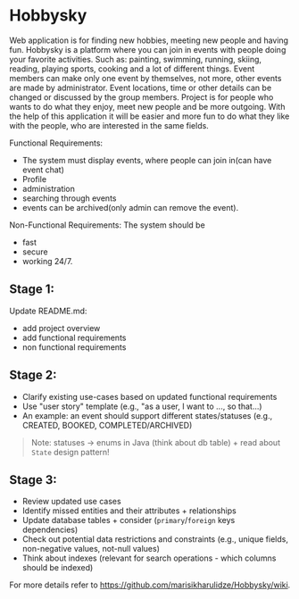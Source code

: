 # Hobbysky
Web application is for finding new hobbies, meeting new people and having fun. Hobbysky is a platform where you can join in events with people doing your favorite activities. Such as: painting, swimming, running, skiing, reading, playing sports, cooking and a lot of different things. Event members can make only one event by themselves, not more, other events are made by administrator. Event locations, time or other details can be changed or discussed by the group members. 
Project is for people who wants to do what they enjoy, meet new people and be more outgoing.
With the help of this application it will be easier and more fun to do what they like with the people, who are interested in the same fields. 

Functional Requirements: 
- The system must display events, where people can join in(can have event chat)
- Profile
- administration
- searching through events
- events can be archived(only admin can remove the event).

Non-Functional Requirements: The system should be
- fast
- secure
- working 24/7. 

## Stage 1:
Update README.md:
- add project overview
- add functional requirements 
- non functional requirements

## Stage 2:
- Clarify existing use-cases based on updated functional requirements
- Use "user story" template (e.g., "as a user, I want to ..., so that...)
- An example: an event should support different states/statuses (e.g., CREATED, BOOKED, COMPLETED/ARCHIVED)

> Note: statuses -> enums in Java (think about db table) + read about `State` design pattern!

## Stage 3:
- Review updated use cases
- Identify missed entities and their attributes + relationships
- Update database tables + consider (`primary`/`foreign` keys dependencies)
- Check out potential data restrictions and constraints (e.g., unique fields, non-negative values, not-null values)
- Think about indexes (relevant for search operations - which columns should be indexed)


For more details refer to https://github.com/marisikharulidze/Hobbysky/wiki.
